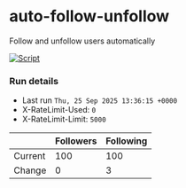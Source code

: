 # auto-follow-unfollow
Follow and unfollow users automatically

[![Script](https://github.com/fbiego/auto-follow-unfollow/actions/workflows/main.yml/badge.svg)](https://github.com/fbiego/auto-follow-unfollow/actions/workflows/main.yml)
### Run details
- Last run `Thu, 25 Sep 2025 13:36:15 +0000`
- X-RateLimit-Used: `0`
- X-RateLimit-Limit: `5000`

|  | Followers | Following |
| - | --------- | --------- |
| Current | 100 | 100 |
| Change | 0 | 3|
